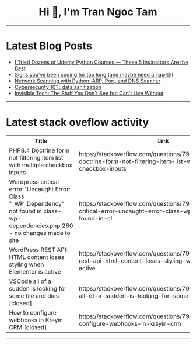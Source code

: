 <h1 align="center">Hi 👋, I'm Tran Ngoc Tam</h1>

---

# Latest Blog Posts 
<!-- BLOG-POST-LIST:START -->
- [I Tried Dozens of Udemy Python Courses — These 5 Instructors Are the Best](https://dev.to/somadevtoo/i-tried-dozens-of-udemy-python-courses-these-5-instructors-are-the-best-22bd)
- [Signs you’ve been coding for too long &lpar;and maybe need a nap 😅&rpar;](https://dev.to/sylwia-lask/signs-youve-been-coding-for-too-long-and-maybe-need-a-nap--2n4l)
- [Network Scanning with Python: ARP, Port, and DNS Scanner](https://dev.to/jaiminchovatia/network-scanning-with-python-arp-port-and-dns-scanner-20bh)
- [Cybersecurity 101 : data sanitization](https://dev.to/hexfloor/cybersecurity-101-data-sanitization-cgo)
- [Invisible Tech: The Stuff You Don&#39;t See but Can&#39;t Live Without](https://dev.to/iste-vit/invisible-tech-the-stuff-you-dont-see-but-cant-live-without-n5o)
<!-- BLOG-POST-LIST:END -->

---

# Latest stack oveflow activity
<table>
  <tr><th>Title</th><th>Link</th></tr>
  <!-- STACKOVERFLOW:START --><tr><td>PHP8.4 Doctrine form not filtering item list with multiple checkbox inputs</td><td>https://stackoverflow.com/questions/79793762/php8-4-doctrine-form-not-filtering-item-list-with-multiple-checkbox-inputs</td></tr><tr><td>Wordpress critical error &quot;Uncaught Error: Class &quot;_WP_Dependency&quot; not found in class-wp-dependencies.php:260 - no changes made to site</td><td>https://stackoverflow.com/questions/79793700/wordpress-critical-error-uncaught-error-class-wp-dependency-not-found-in-cl</td></tr><tr><td>WordPress REST API: HTML content loses styling when Elementor is active</td><td>https://stackoverflow.com/questions/79793652/wordpress-rest-api-html-content-loses-styling-when-elementor-is-active</td></tr><tr><td>VSCode all of a sudden is looking for some file and dies [closed]</td><td>https://stackoverflow.com/questions/79793444/vscode-all-of-a-sudden-is-looking-for-some-file-and-dies</td></tr><tr><td>How to configure webhooks in Krayin CRM [closed]</td><td>https://stackoverflow.com/questions/79793308/how-to-configure-webhooks-in-krayin-crm</td></tr><!-- STACKOVERFLOW:END -->
</table>

---


